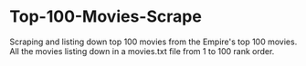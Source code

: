 # Top-100-Movies-Scrape
Scraping and listing down top 100 movies from the Empire's top 100 movies.
All the movies listing down in a movies.txt file from 1 to 100 rank order.
